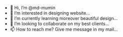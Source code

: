 - 👋 Hi, I’m @md-mumin
- 👀 I’m interested in designing website...
- 🌱 I’m currently learning moreover beautiful design...
- 💞️ I’m looking to collaborate on my best clients...
- 📫 How to reach me? Give me message in my mail...

<!---
md-mumin/md-mumin is a ✨ special ✨ repository because its `README.md` (this file) appears on your GitHub profile.
You can click the Preview link to take a look at your changes.
--->
